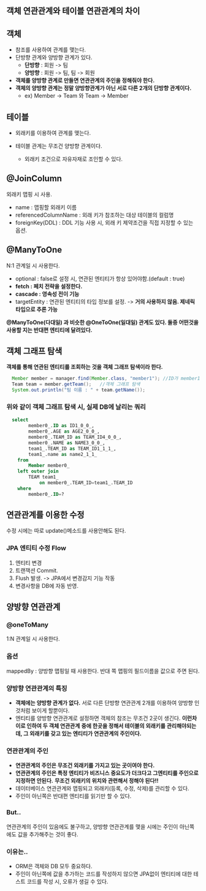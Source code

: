 



## 객체 연관관계와 테이블 연관관계의 차이

## 객체

-  참조를 사용하여 관계를 맺는다.
- 단방향 관계와 양방향 관계가 있다.
  - **단방향** : 회원 -> 팀   
  - **양방향** : 회원 -> 팀, 팀 -> 회원
- **객체를 양방향 관계로 만들면 연관관계의 주인을 정해줘야 한다.**
- **객체의 양방향 관계는 정말 양방향관계가 아닌 서로 다른 2개의 단방향 관계이다.**
  - ex)  Member -> Team 와 Team -> Member

## 테이블

- 외래키를 이용하여 관계를 맺는다.

- 테이블 관계는 무조건 양방향 관계이다.

  - 외래키 조건으로 자유자재로 조인할 수 있다.

  

## @JoinColumn

외래키 맵핑 시 사용.

- name : 맵핑할 외래키 이름
- referencedColumnName : 외래 키가 참조하는 대상 테이블의 컬럼명
- foreignKey(DDL) :  DDL 기능 사용 시, 외래 키 제약조건을 직접 지정할 수 있는 옵션.

## @ManyToOne

N:1 관계일 시 사용한다.

- optional  : false로 설정 시, 연관된 엔티티가 항상 있어야함.(default : true)
- **fetch : 페치 전략을 설정한다.**
- **cascade : 영속성 전이 기능**
- targetEntity : 연관된 엔티티의 타입 정보를 설정. -> **거의 사용하지 않음. 제네릭타입으로 추론 가능**

**@ManyToOne(다대일) 과 비슷한 @OneToOne(일대일) 관계도 있다. 둘중 어떤것을 사용할 지는 반대편 엔티티에 달려있다.**



## 객체 그래프 탐색

**객체를 통해 연관된 엔티티를 조회하는 것을 객체 그래프 탐색이라 한다.**

```java
  Member member = manager.find(Member.class, "member1"); //ID가 member1인 유저정보 조회.
  Team team = member.getTeam();   //객체 그래프 탐색
  System.out.println("팀 이름 : " + team.getName()); 
```

### 위와 같이 객체 그래프 탐색 시, 실제 DB에 날리는 쿼리

```sql
  select
        member0_.ID as ID1_0_0_,
        member0_.AGE as AGE2_0_0_,
        member0_.TEAM_ID as TEAM_ID4_0_0_,
        member0_.NAME as NAME3_0_0_,
        team1_.TEAM_ID as TEAM_ID1_1_1_,
        team1_.name as name2_1_1_ 
    from
        Member member0_ 
    left outer join
        TEAM team1_ 
            on member0_.TEAM_ID=team1_.TEAM_ID 
    where
        member0_.ID=?
```

## 연관관계를 이용한 수정

수정 시에는 따로 update()메소드를 사용안해도 된다.

### JPA 엔티티 수정 Flow

1. 엔티티 변경
2. 트랜잭션 Commit.
3. Flush 발생. -> JPA에서 변경감지 기능 작동
4. 변경사항을 DB에 자동 반영.



## 양방향 연관관계

### @oneToMany

1:N 관계일 시 사용한다.

### 옵션

mappedBy  :  양방향 맵핑일 때 사용한다. 반대 쪽 맵핑의 필드이름을 값으로 주면 된다.

### 양방향 연관관계의 특징

- **객체에는 양방향 관계가 없다.** 서로 다른 단방향 연관관계 2개를 이용하여 양방향 인것처럼 보이게 할뿐이다.
- 엔티티를 양방향 연관관계로 설정하면 객체의 참조는 무조건 2곳이 생긴다. **이런차이로 인하여 두 객체 연관관계**
  **중에 한곳을 정해서 테이블의 외래키를 관리해야되는데,  그 외래키를 갖고 있는 엔티티가 연관관계의 주인이다.**

### 연관관계의 주인

- **연관관계의 주인은 무조건 외래키를 가지고 있는 곳이여야 한다.**
- **연관관계의 주인은 특정 엔티티가 비즈니스 중요도가 더크다고 그엔티티를 주인으로 지정하면 안된다.**
  **무조건 외래키의 위치와 관련해서 정해야 된다!!**
- 데이터베이스 연관관계와 맵핑되고 외래키(등록, 수정, 삭제)를 관리할 수 있다.
- 주인이 아닌쪽은 반대편 엔티티를 읽기만 할 수 있다.

### But..

연관관계의 주인이 있음에도 불구하고,  양방향 연관관계를 맺을 시에는 주인이 아닌쪽 에도 값을 추가해주는 것이 좋다.

### 이유는..

- ORM은 객체와 DB 모두 중요하다.
- 주인이 아닌쪽에 값을 추가하는 코드를 작성하지 않으면 JPA없이 엔티티에 대한 테스트 코드를 작성 시, 오류가 생길 수 있다.







